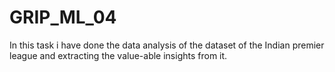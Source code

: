 # GRIP_ML_04
In this task i have done the data analysis of the dataset of the Indian premier league and extracting the value-able insights from it.

